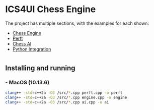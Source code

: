 # ICS4UI Chess Engine
The project has multiple sections, with the examples for each shown:
* [Chess Engine](/blob/main/engine.cpp)
* [Perft](/blob/main/perft.cpp)
* [Chess AI](/blob/main/ai.cpp)
* [Python Integration](/blob/main/engine.py)

#
## Installing and running
### - MacOS (10.13.6)
```sh
clang++ -std=c++2a -O3 /src/*.cpp perft.cpp -o perft
clang++ -std=c++2a -O3 /src/*.cpp engine.cpp -o engine
clang++ -std=c++2a -O3 /src/*.cpp ai.cpp -o ai
```